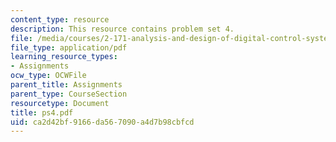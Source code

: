 ```yaml
---
content_type: resource
description: This resource contains problem set 4.
file: /media/courses/2-171-analysis-and-design-of-digital-control-systems-fall-2006/ca2d42bf9166da567090a4d7b98cbfcd_ps4.pdf
file_type: application/pdf
learning_resource_types:
- Assignments
ocw_type: OCWFile
parent_title: Assignments
parent_type: CourseSection
resourcetype: Document
title: ps4.pdf
uid: ca2d42bf-9166-da56-7090-a4d7b98cbfcd
---
```

